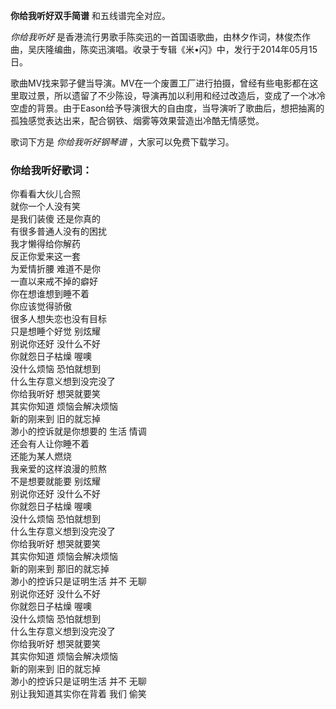 

**你给我听好双手简谱** 和五线谱完全对应。

_你给我听好_ 是香港流行男歌手陈奕迅的一首国语歌曲，由林夕作词，林俊杰作曲，吴庆隆编曲，陈奕迅演唱。收录于专辑《米•闪》中，发行于2014年05月15日。

歌曲MV找来郭子健当导演。MV在一个废置工厂进行拍摄，曾经有些电影都在这里取过景，所以遗留了不少陈设，导演再加以利用和经过改造后，变成了一个冰冷空虚的背景。由于Eason给予导演很大的自由度，当导演听了歌曲后，想把抽离的孤独感觉表达出来，配合钢铁、烟雾等效果营造出冷酷无情感觉。

歌词下方是 _你给我听好钢琴谱_ ，大家可以免费下载学习。

### 你给我听好歌词：

你看看大伙儿合照  
就你一个人没有笑  
是我们装傻 还是你真的  
有很多普通人没有的困扰  
我才懒得给你解药  
反正你爱来这一套  
为爱情折腰 难道不是你  
一直以来戒不掉的癖好  
你在想谁想到睡不着  
你应该觉得骄傲  
很多人想失恋也没有目标  
只是想睡个好觉 别炫耀  
别说你还好 没什么不好  
你就怨日子枯燥 喔噢  
没什么烦恼 恐怕就想到  
什么生存意义想到没完没了  
你给我听好 想哭就要笑  
其实你知道 烦恼会解决烦恼  
新的刚来到 旧的就忘掉  
渺小的控诉就是你想要的 生活 情调  
还会有人让你睡不着  
还能为某人燃烧  
我亲爱的这样浪漫的煎熬  
不是想要就能要 别炫耀  
别说你还好 没什么不好  
你就怨日子枯燥 喔噢  
没什么烦恼 恐怕就想到  
什么生存意义想到没完没了  
你给我听好 想哭就要笑  
其实你知道 烦恼会解决烦恼  
新的刚来到 那旧的就忘掉  
渺小的控诉只是证明生活 并不 无聊  
别说你还好 没什么不好  
你就怨日子枯燥 喔噢  
没什么烦恼 恐怕就想到  
什么生存意义想到没完没了  
你给我听好 想哭就要笑  
其实你知道 烦恼会解决烦恼  
新的刚来到 旧的就忘掉  
渺小的控诉只是证明生活 并不 无聊  
别让我知道其实你在背着 我们 偷笑

